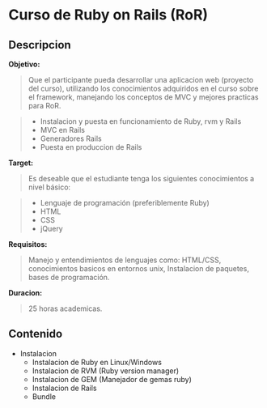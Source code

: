 Curso de Ruby on Rails (RoR)
============================

## Descripcion

**Objetivo:**
  
> Que el participante pueda desarrollar una aplicacion web (proyecto del curso), utilizando los conocimientos adquiridos en el curso sobre el framework, manejando los conceptos de MVC y mejores practicas para RoR.  
     
>* Instalacion y puesta en funcionamiento de Ruby, rvm y Rails
>* MVC en Rails
>* Generadores Rails
>* Puesta en produccion de Rails

**Target:** 
  
> Es deseable que el estudiante tenga los siguientes conocimientos a nivel básico:

>* Lenguaje de programación (preferiblemente Ruby)
>* HTML
>* CSS
>* jQuery

**Requisitos:**
    
> Manejo y entendimientos de lenguajes como: HTML/CSS, conocimientos basicos en entornos unix, Instalacion de paquetes, bases de programación.

**Duracion:**
    
> 25 horas academicas.

## Contenido

* Instalacion
  * Instalacion de Ruby en Linux/Windows
  * Instalacion de RVM (Ruby version manager)
  * Instalacion de GEM (Manejador de gemas ruby)
  * Instalacion de Rails
  * Bundle